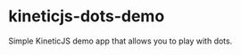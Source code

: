 kineticjs-dots-demo
===================

Simple KineticJS demo app that allows you to play with dots.
